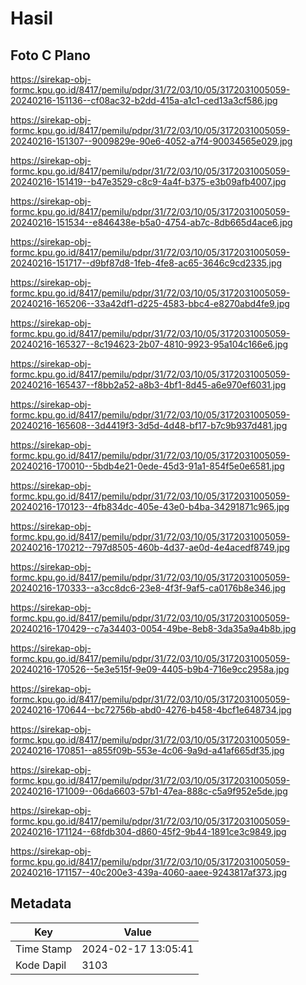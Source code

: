 # Hasil

## Foto C Plano

https://sirekap-obj-formc.kpu.go.id/8417/pemilu/pdpr/31/72/03/10/05/3172031005059-20240216-151136--cf08ac32-b2dd-415a-a1c1-ced13a3cf586.jpg

https://sirekap-obj-formc.kpu.go.id/8417/pemilu/pdpr/31/72/03/10/05/3172031005059-20240216-151307--9009829e-90e6-4052-a7f4-90034565e029.jpg

https://sirekap-obj-formc.kpu.go.id/8417/pemilu/pdpr/31/72/03/10/05/3172031005059-20240216-151419--b47e3529-c8c9-4a4f-b375-e3b09afb4007.jpg

https://sirekap-obj-formc.kpu.go.id/8417/pemilu/pdpr/31/72/03/10/05/3172031005059-20240216-151534--e846438e-b5a0-4754-ab7c-8db665d4ace6.jpg

https://sirekap-obj-formc.kpu.go.id/8417/pemilu/pdpr/31/72/03/10/05/3172031005059-20240216-151717--d9bf87d8-1feb-4fe8-ac65-3646c9cd2335.jpg

https://sirekap-obj-formc.kpu.go.id/8417/pemilu/pdpr/31/72/03/10/05/3172031005059-20240216-165206--33a42df1-d225-4583-bbc4-e8270abd4fe9.jpg

https://sirekap-obj-formc.kpu.go.id/8417/pemilu/pdpr/31/72/03/10/05/3172031005059-20240216-165327--8c194623-2b07-4810-9923-95a104c166e6.jpg

https://sirekap-obj-formc.kpu.go.id/8417/pemilu/pdpr/31/72/03/10/05/3172031005059-20240216-165437--f8bb2a52-a8b3-4bf1-8d45-a6e970ef6031.jpg

https://sirekap-obj-formc.kpu.go.id/8417/pemilu/pdpr/31/72/03/10/05/3172031005059-20240216-165608--3d4419f3-3d5d-4d48-bf17-b7c9b937d481.jpg

https://sirekap-obj-formc.kpu.go.id/8417/pemilu/pdpr/31/72/03/10/05/3172031005059-20240216-170010--5bdb4e21-0ede-45d3-91a1-854f5e0e6581.jpg

https://sirekap-obj-formc.kpu.go.id/8417/pemilu/pdpr/31/72/03/10/05/3172031005059-20240216-170123--4fb834dc-405e-43e0-b4ba-34291871c965.jpg

https://sirekap-obj-formc.kpu.go.id/8417/pemilu/pdpr/31/72/03/10/05/3172031005059-20240216-170212--797d8505-460b-4d37-ae0d-4e4acedf8749.jpg

https://sirekap-obj-formc.kpu.go.id/8417/pemilu/pdpr/31/72/03/10/05/3172031005059-20240216-170333--a3cc8dc6-23e8-4f3f-9af5-ca0176b8e346.jpg

https://sirekap-obj-formc.kpu.go.id/8417/pemilu/pdpr/31/72/03/10/05/3172031005059-20240216-170429--c7a34403-0054-49be-8eb8-3da35a9a4b8b.jpg

https://sirekap-obj-formc.kpu.go.id/8417/pemilu/pdpr/31/72/03/10/05/3172031005059-20240216-170526--5e3e515f-9e09-4405-b9b4-716e9cc2958a.jpg

https://sirekap-obj-formc.kpu.go.id/8417/pemilu/pdpr/31/72/03/10/05/3172031005059-20240216-170644--bc72756b-abd0-4276-b458-4bcf1e648734.jpg

https://sirekap-obj-formc.kpu.go.id/8417/pemilu/pdpr/31/72/03/10/05/3172031005059-20240216-170851--a855f09b-553e-4c06-9a9d-a41af665df35.jpg

https://sirekap-obj-formc.kpu.go.id/8417/pemilu/pdpr/31/72/03/10/05/3172031005059-20240216-171009--06da6603-57b1-47ea-888c-c5a9f952e5de.jpg

https://sirekap-obj-formc.kpu.go.id/8417/pemilu/pdpr/31/72/03/10/05/3172031005059-20240216-171124--68fdb304-d860-45f2-9b44-1891ce3c9849.jpg

https://sirekap-obj-formc.kpu.go.id/8417/pemilu/pdpr/31/72/03/10/05/3172031005059-20240216-171157--40c200e3-439a-4060-aaee-9243817af373.jpg


## Metadata

| Key        | Value               |
| ---------- | ------------------- |
| Time Stamp | 2024-02-17 13:05:41 |
| Kode Dapil | 3103                |



